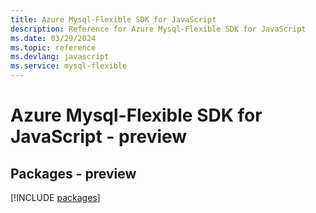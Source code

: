 ```yaml
---
title: Azure Mysql-Flexible SDK for JavaScript
description: Reference for Azure Mysql-Flexible SDK for JavaScript
ms.date: 03/29/2024
ms.topic: reference
ms.devlang: javascript
ms.service: mysql-flexible
---
```

# Azure Mysql-Flexible SDK for JavaScript - preview
## Packages - preview
[!INCLUDE [packages](mysql-flexible-index.md)]